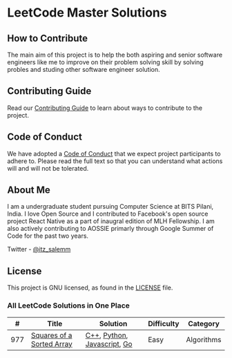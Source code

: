 # LeetCode Master Solutions

## How to Contribute

The main aim of this project is to help the both aspiring and senior software engineers like me to improve on their problem solving skill by solving probles and studing other software engineer solution.

## Contributing Guide

Read our [Contributing Guide](./CONTRIBUTING.md) to learn about ways to contribute to the project.

## Code of Conduct

We have adopted a [Code of Conduct](./CODE_OF_CONDUCT.md) that we expect project participants to adhere to. Please read the full text so that you can understand what actions will and will not be tolerated.

## About Me

I am a undergraduate student pursuing Computer Science at BITS Pilani, India. I love Open Source and I contributed to Facebook's open source project React Native as a part of inaugral edition of MLH Fellowship. I am also actively contributing to AOSSIE primarly through Google Summer of Code for the past two years.

Twitter - [@itz_salemm](https://twitter.com/itz_salemm)

## License

This project is GNU licensed, as found in the [LICENSE](LICENSE) file.

### All LeetCode Solutions in One Place

| #   | Title                                                                                 | Solution                                                                                                                                                                                                                                                                                                          | Difficulty | Category   |
| --- | ------------------------------------------------------------------------------------- | ----------------------------------------------------------------------------------------------------------------------------------------------------------------------------------------------------------------------------------------------------------------------------------------------------------------- | ---------- | ---------- |
| 977 | [Squares of a Sorted Array](https://leetcode.com/problems/squares-of-a-sorted-array/) | [C++](./Algorithms/cpp/SquaresOfASortedArray/squaresOfASortedArray.cpp), [Python](./Algorithms/python/SquaresOfASortedArray/squaresOfASortedArray.py), [Javascript](./Algorithms/javascript/SquaresOfASortedArray/squaresOfASortedArray.js), [Go](./Algorithms/go/SquaresOfASortedArray/squaresOfASortedArray.go) | Easy       | Algorithms |
